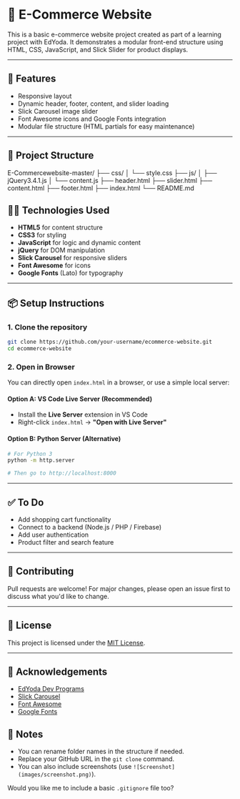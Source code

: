 
# 🛒 E-Commerce Website

This is a basic e-commerce website project created as part of a learning project with EdYoda. It demonstrates a modular front-end structure using HTML, CSS, JavaScript, and Slick Slider for product displays.

---

## 🚀 Features

- Responsive layout
- Dynamic header, footer, content, and slider loading
- Slick Carousel image slider
- Font Awesome icons and Google Fonts integration
- Modular file structure (HTML partials for easy maintenance)

---

## 📁 Project Structure



E-Commercewebsite-master/
├── css/
│   └── style.css
├── js/
│   ├── jQuery3.4.1.js
│   └── content.js
├── header.html
├── slider.html
├── content.html
├── footer.html
├── index.html
└── README.md




## 🧑‍💻 Technologies Used

- **HTML5** for content structure
- **CSS3** for styling
- **JavaScript** for logic and dynamic content
- **jQuery** for DOM manipulation
- **Slick Carousel** for responsive sliders
- **Font Awesome** for icons
- **Google Fonts** (Lato) for typography

---

## 📦 Setup Instructions

### 1. Clone the repository

```bash
git clone https://github.com/your-username/ecommerce-website.git
cd ecommerce-website
````

### 2. Open in Browser

You can directly open `index.html` in a browser, or use a simple local server:

#### Option A: VS Code Live Server (Recommended)

* Install the **Live Server** extension in VS Code
* Right-click `index.html` → **"Open with Live Server"**

#### Option B: Python Server (Alternative)

```bash
# For Python 3
python -m http.server

# Then go to http://localhost:8000
```

---

## ✅ To Do

* Add shopping cart functionality
* Connect to a backend (Node.js / PHP / Firebase)
* Add user authentication
* Product filter and search feature

---

## 🤝 Contributing

Pull requests are welcome! For major changes, please open an issue first to discuss what you'd like to change.

---

## 📄 License

This project is licensed under the [MIT License](LICENSE).

---

## 🙏 Acknowledgements

* [EdYoda Dev Programs](https://www.edyoda.com/)
* [Slick Carousel](https://kenwheeler.github.io/slick/)
* [Font Awesome](https://fontawesome.com/)
* [Google Fonts](https://fonts.google.com/)



## 📌 Notes

- You can rename folder names in the structure if needed.
- Replace your GitHub URL in the `git clone` command.
- You can also include screenshots (use `![Screenshot](images/screenshot.png)`).

Would you like me to include a basic `.gitignore` file too?
```
